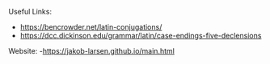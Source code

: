 Useful Links:
- https://bencrowder.net/latin-conjugations/
- https://dcc.dickinson.edu/grammar/latin/case-endings-five-declensions

Website:
-https://jakob-larsen.github.io/main.html
